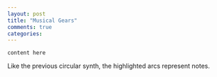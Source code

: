 ```yaml
---
layout: post
title: "Musical Gears"
comments: true
categories: 
---
```


`content here`

Like the previous circular synth, the highlighted arcs represent notes. 